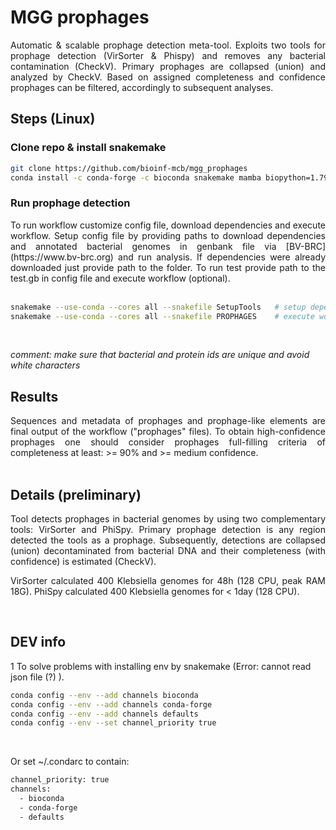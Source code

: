# __MGG prophages__

<div align="justify">
Automatic & scalable prophage detection meta-tool. Exploits two tools for prophage detection (VirSorter & Phispy) and removes any bacterial contamination (CheckV). Primary prophages are collapsed (union) and analyzed by CheckV. Based on assigned completeness and confidence prophages can be filtered, accordingly to subsequent analyses.
</div>

## __Steps__ (Linux)

### Clone repo & install snakemake

```sh
git clone https://github.com/bioinf-mcb/mgg_prophages
conda install -c conda-forge -c bioconda snakemake mamba biopython=1.79 pathlib=1.0.1 pandas datetime
```

### Run prophage detection

<div align="justify">
To run workflow customize config file, download dependencies and execute workflow. Setup config file by providing paths to download dependencies and annotated bacterial genomes in genbank file via [BV-BRC](https://www.bv-brc.org) and run analysis. If dependencies were already downloaded just provide path to the folder. To run test provide path to the test.gb in config file and execute workflow (optional). <br><br>

```sh
snakemake --use-conda --cores all --snakefile SetupTools   # setup dependencies
snakemake --use-conda --cores all --snakefile PROPHAGES    # execute workflow
```

</div> <br>

*comment: make sure that bacterial and protein ids are unique and avoid white characters*


## Results

<div align="justify">
Sequences and metadata of prophages and prophage-like elements are final output of the workflow ("prophages" files).
To obtain high-confidence prophages one should consider prophages full-filling criteria of completeness at least:  >= 90% and >= medium confidence.
</div> <br>


## __Details__ (preliminary)

<div align="justify">
Tool detects prophages in bacterial genomes by using two complementary tools: VirSorter and PhiSpy. Primary prophage detection is any region detected the tools as a prophage. Subsequently, detections are collapsed (union) decontaminated from bacterial DNA and their completeness (with confidence) is estimated (CheckV). 

VirSorter calculated 400 Klebsiella genomes for 48h (128 CPU, peak RAM 18G).
PhiSpy calculated 400 Klebsiella genomes for < 1day (128 CPU).
</div> <br>



## __DEV info__


1 To solve problems with installing env by snakemake (Error: cannot read json file (?) ).

```sh
conda config --env --add channels bioconda
conda config --env --add channels conda-forge
conda config --env --add channels defaults
conda config --env --set channel_priority true
```
<br>

Or set ~/.condarc to contain: <br>

```sh
channel_priority: true
channels:
  - bioconda
  - conda-forge
  - defaults
```
